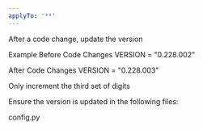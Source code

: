 ```yaml
---
applyTo: '**'
---
```

After a code change, update the version 

Example
Before Code Changes
VERSION = "0.228.002"

After Code Changes
VERSION = "0.228.003"

Only increment the third set of digits

Ensure the version is updated in the following files: 

config.py